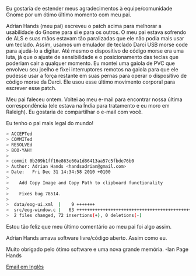 Eu gostaria de estender meus agradecimentos à equipe/comunidade Gnome por um ótimo último momento com meu pai.

Adrian Hands (meu pai) escreveu o patch acima para melhorar a usabilidade do Gnome para si e para os outros. O meu pai estava sofrendo de ALS e suas mãos estavam tão paralizadas que ele não podia mais usar um teclado. Assim, usamos um emulador de teclado Darci USB morse code para ajudá-lo a digitar. Até mesmo o dispositivo de código morse era uma luta, já que o ajuste de sensibilidade e o posicionamento das teclas que poderiam cair a qualquer momento. Eu montei uma gaiola de PVC que envolveu seu joelho e fixei interruptores remotos na gaiola para que ele pudesse usar a força restante em suas pernas para operar o dispositivo de código morse da Darci. Ele usou esse último movimento corporal para escrever esse patch.

Meu pai faleceu ontem. Voltei ao meu e-mail para encontrar nossa última correspondência (ele estava na Índia para tratamento e eu moro em Raleigh). Eu gostaria de compartilhar o e-mail com você.

Eu tenho o pai mais legal do mundo!

```bash
> ACCEPTed
> COMMITed
> RESOLVEd
> BOO-YAH!
>
> commit 0b209b1ff16e863e60a1d86413aa57c5fbde76b0
> Author: Adrian Hands <handsadrian@gmail.com>
> Date:   Fri Dec 31 14:34:58 2010 +0100
>
>    Add Copy Image and Copy Path to clipboard functionality
>
>    Fixes bug 78514.
>
>  data/eog-ui.xml  |    9 +++++++
>  src/eog-window.c |   63 ++++++++++++++++++++++++++++++++++++++++++++++++++++++
>  2 files changed, 72 insertions(+), 0 deletions(-)
```

Estou tão feliz que meu último comentário ao meu pai foi algo assim.

Adrian Hands amava software livre/código aberto. Assim como eu.

Muito obrigado pelo ótimo software e uma nova grande memória.
-Ian Page Hands

[Email em Inglês](https://bugzilla.gnome.org/show_bug.cgi?id=78514#c19)
